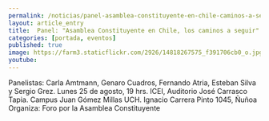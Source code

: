 ```yaml
---
permalink: /noticias/panel-asamblea-constituyente-en-chile-caminos-a-seguir.html
layout: article_entry
title:  Panel: "Asamblea Constituyente en Chile, los caminos a seguir".
categories: [portada, eventos]
published: true
image: https://farm3.staticflickr.com/2926/14818267575_f391706cb0_o.jpg
youtube: 
---
```


Panelistas: Carla Amtmann, Genaro Cuadros, Fernando Atria, Esteban Silva y Sergio Grez.
Lunes 25 de agosto, 19 hrs.
ICEI, Auditorio José Carrasco Tapia. Campus Juan Gómez Millas UCH. Ignacio Carrera Pinto 1045, Ñuñoa
Organiza: Foro por la Asamblea Constituyente
